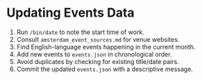# Updating Events Data

1. Run `/bin/date` to note the start time of work.
2. Consult `amsterdam_event_sources.md` for venue websites.
3. Find English-language events happening in the current month.
4. Add new events to `events.json` in chronological order.
5. Avoid duplicates by checking for existing title/date pairs.
6. Commit the updated `events.json` with a descriptive message.

